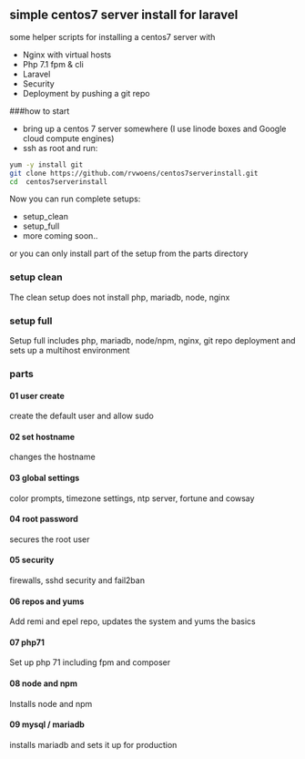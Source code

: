 ## simple centos7 server install for laravel
some helper scripts for installing a centos7 server with

* Nginx with virtual hosts
* Php 7.1 fpm & cli  
* Laravel
* Security 
* Deployment by pushing a git repo


###how to start

* bring up a centos 7 server somewhere (I use linode boxes and Google cloud compute engines)
* ssh as root and run:

```bash
yum -y install git
git clone https://github.com/rvwoens/centos7serverinstall.git
cd  centos7serverinstall
```

Now you can run complete setups:

- setup_clean
- setup_full
- more coming soon..

or you can only install part of the setup from the parts directory

### setup clean

The clean setup does not install php, mariadb, node, nginx

### setup full

Setup full includes php, mariadb, node/npm, nginx, git repo deployment and sets up a multihost environment


### parts

#### 01 user create
create the default user and allow sudo

#### 02 set hostname
changes the hostname

#### 03 global settings
color prompts, timezone settings, ntp server, fortune and cowsay

#### 04 root password
secures the root user

#### 05 security
firewalls, sshd security and fail2ban

#### 06 repos and yums
Add remi and epel repo, updates the system and yums the basics

#### 07 php71
Set up php 71 including fpm and composer

#### 08 node and npm
Installs node and npm

#### 09 mysql / mariadb
installs mariadb and sets it up for production





 
